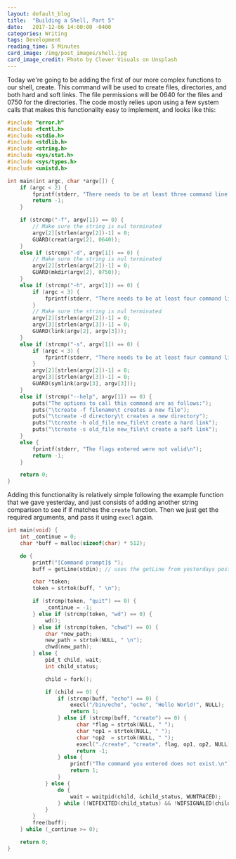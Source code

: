 ```yaml
---
layout: default_blog
title:  "Building a Shell, Part 5"
date:   2017-12-06 14:00:00 -0400
categories: Writing
tags: Development
reading_time: 5 Minutes
card_image: /img/post_images/shell.jpg
card_image_credit: Photo by Clever Visuals on Unsplash
---
```

Today we're going to be adding the first of our more complex functions to our
shell, create. This command will be used to create files, directories, and both
hard and soft links. The file permissions will be 0640 for the files and 0750
for the directories. The code mostly relies upon using a few system calls that
makes this functionality easy to implement, and looks like this:

```c
#include "error.h"
#include <fcntl.h>
#include <stdio.h>
#include <stdlib.h>
#include <string.h>
#include <sys/stat.h>
#include <sys/types.h>
#include <unistd.h>

int main(int argc, char *argv[]) {
    if (argc < 2) {
        fprintf(stderr, "There needs to be at least three command line args. Run create --help for more\n");
        return -1;
    }

    if (strcmp("-f", argv[1]) == 0) {
        // Make sure the string is nul terminated
        argv[2][strlen(argv[2])-1] = 0;
        GUARD(creat(argv[2], 0640));
    }
    else if (strcmp("-d", argv[1]) == 0) {
        // Make sure the string is nul terminated
        argv[2][strlen(argv[2])-1] = 0;
        GUARD(mkdir(argv[2], 0750));
    }
    else if (strcmp("-h", argv[1]) == 0) {
        if (argc < 3) {
            fprintf(stderr, "There needs to be at least four command line args to create links");
        }
        // Make sure the string is nul terminated
        argv[2][strlen(argv[2])-1] = 0;
        argv[3][strlen(argv[3])-1] = 0;
        GUARD(link(argv[2], argv[3]));
    }
    else if (strcmp("-s", argv[1]) == 0) {
        if (argc < 3) {
            fprintf(stderr, "There needs to be at least four command line args to create links");
        }
        argv[2][strlen(argv[2])-1] = 0;
        argv[3][strlen(argv[3])-1] = 0;
        GUARD(symlink(argv[3], argv[3]));
    }
    else if (strcmp("--help", argv[1]) == 0) {
        puts("The options to call this command are as follows:");
        puts("\tcreate -f filename\t creates a new file");
        puts("\tcreate -d directory\t creates a new directory");
        puts("\tcreate -h old_file new_file\t create a hard link");
        puts("\tcreate -s old_file new_file\t create a soft link");
    }
    else {
        fprintf(stderr, "The flags entered were not valid\n");
        return -1;
    }

    return 0;
}

```
Adding this functionality is relatively simple following the example function
that we gave yesterday, and just consists of adding another string comparison to
see if if matches the `create` function. Then we just get the required
arguments, and pass it using `execl` again.

```c
int main(void) {
    int _continue = 0;
    char *buff = malloc(sizeof(char) * 512);

    do {
        printf("[Command prompt]$ ");
        buff = getLine(stdin); // uses the getLine from yesterdays post.

        char *token;
        token = strtok(buff, " \n");

        if (strcmp(token, "quit") == 0) {
            _continue = -1;
        } else if (strcmp(token, "wd") == 0) {
			wd();
		} else if (strcmp(token, "chwd") == 0) {
			char *new_path;
            new_path = strtok(NULL, " \n");
            chwd(new_path);
		} else {
            pid_t child, wait;
            int child_status;

            child = fork();

            if (child == 0) {
                if (strcmp(buff, "echo") == 0) {
                    execl("/bin/echo", "echo", "Hello World!", NULL);
                    return 1;
                } else if (strcmp(buff, "create") == 0) {
                      char *flag = strtok(NULL, " ");
                      char *op1 = strtok(NULL, " ");
                      char *op2  = strtok(NULL, " ");
                      execl("./create", "create", flag, op1, op2, NULL);
                      return -1;
                } else {
                    printf("The command you entered does not exist.\n");
                    return 1;
                }
            } else {
                do {
                    wait = waitpid(child, &child_status, WUNTRACED);
                } while (!WIFEXITED(child_status) && !WIFSIGNALED(child_status));
            }
        }
        free(buff);
    } while (_continue >= 0);

    return 0;
}
```
